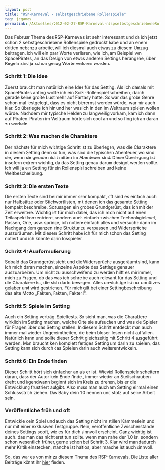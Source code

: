 ```yaml
---
layout: post
title: "RSP-Karneval - selbstgeschriebene Rollenspiele"
tag: jcgames
permalink: /Aktuelles/2012-02-27-RSP-Karneval-nbspselbstgeschriebeneRollenspiele
---
```


Das Februar Thema des RSP-Karnevals ist sehr interessant und da ich jetzt schon 2 selbstgeschriebene Rollenspiele gedruckt habe und an einem dritten nebenzu arbeite, will ich diesmal auch etwas zu diesem Umzug beitragen. Ich will ein paar Worte verlieren, wie ich, am Beispiel von SpacePirates, an das Design von etwas anderen Settings herangehe, über Regeln sind ja schon genug Worte verloren worden.

### Schritt 1: Die Idee

Zuerst braucht man natürlich eine Idee für das Setting. Als ich damals mit SpacePirates anfing wollte ich ein SciFi-Rollenspiel schreiben, da ich gerade keine große Lust mehr auf Fantasy hatte. So war das grobe Genre schon mal festgelegt, dass es nicht bierernst werden würde, war mir auch klar. So überlegte ich hin und her was ich in den im Weltraum spielen wollen würde. Nachdem mir typische Helden zu langweilig vorkam, kam ich dann auf Piraten. Piraten im Weltraum hörte sich cool an und so fing ich an daran zu werkeln.

### Schritt 2: Was machen die Charaktere

Der nächste für mich wichtige Schritt ist zu überlegen, was die Charaktere in diesem Setting denn so tun, was sind die typischen Abenteuer, wo sind sie, wenn sie gerade nicht mitten im Abenteuer sind. Diese Überlegung ist insofern extrem wichtig, da das Setting genau darum designt werden sollte. Ich will ja ein Setting für ein Rollenspiel schreiben und keine Weltbeschreibung.

### Schritt 3: Die ersten Texte

Die ersten Texte sind bei mir immer sehr kompakt, oft sind es einfach auch nur Halbsätze oder Stichwortlisten, mit denen ich das gesamte Setting kompakt beschreibe. Sozusagen ein grobes Grundgerüst, das ich mit der Zeit erweitere. Wichtig ist für mich dabei, das ich mich nicht auf einen Teilaspekt konzentriere, sondern auch einfach zwischen Technologielevel, Rassen, Orte, usw. springe, ich notiere einfach alles und versuche dann im Nachgang dem ganzen eine Struktur zu verpassen und Widersprüche auszuräumen. Mit diesem Schritt habe ich für mich schon das Setting notiert und ich könnte darin losspielen.

### Schritt 4: Ausformulierung

Sobald das Grundgerüst steht und die Widersprüche ausgeräumt sind, kann ich mich daran machen, einzelne Aspekte des Settings genauer auszuarbeiten. Um nicht zu ausschweifend zu werden hilft es mir immer, mich zu Fragen, ob das was ich schreibe auch relevant für das Setting und die Charaktere ist, die sich darin bewegen. Alles unwichtige ist nur unnützes gelaber und wird gestrichen. Für mich gilt bei einer Settingbeschreibung das alte Motto &bdquo;Fakten, Fakten, Fakten!&ldquo;.

### Schritt 5: Spiele im Setting

Auch ein Setting verträgt Spieltests. So sieht man, was die Charaktere wirklich im Setting machen, welche Orte sie aufsuchen und was die Spieler für Fragen über das Setting stellen. In diesem Schritt entdeckt man auch immer mal wieder Ungereimtheiten, die beim blosen lesen nicht auffallen. Natürlich kann und sollte dieser Schritt gleichzeitig mit Schritt 4 ausgeführt werden. Man braucht kein komplett fertiges Setting um darin zu spielen, das Setting kann sich durch das Spielen darin auch weiterentwickeln.

### Schritt 6: Ein Ende finden

Dieser Schritt hört sich einfacher an als er ist. Wieviel Rollenspiele scheitern daran, dass der Autor kein Ende findet, immer wieder an Stellschrauben dreht und irgendwann beginnt sich im Kreis zu drehen, bis er die Entwicklung frustriert aufgibt. Also muss man auch am Setting einmal einen Schlussstrich ziehen. Das Baby dein 1.0 nennen und stolz auf seine Arbeit sein.

### Veröffentliche früh und oft

Entwickle dein Spiel und auch das Setting nicht im stillen Kämmerlein und nur mit einer exklusiven Testgruppe. Nein, veröffentliche Zwischenstände deines Settings sooft, wie es für dich sinnvoll erscheint. Ganz wichtig ist auch, das man das nicht erst tun sollte, wenn man nahe der 1.0 ist, sondern schon wesentlich früher, gerne schon bei Schritt 3. Klar wird man dadurch mehr Kritik einstecken, manche ist haltlos, aber manche ist auch sinnvoll.

So, das war es von mir zu diesem Thema des RSP-Karnevals. Die Liste aller Beiträge könnt ihr [hier](http://forum.rsp-blogs.de/rsp-karneval/selbstgeschriebene-rollenspiele-(februar-2012)/) finden.



